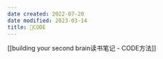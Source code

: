 ```yaml
---
date created: 2022-07-20
date modified: 2023-03-14
title: 🔡CODE
---
```


[[building your second brain读书笔记 - CODE方法]]
